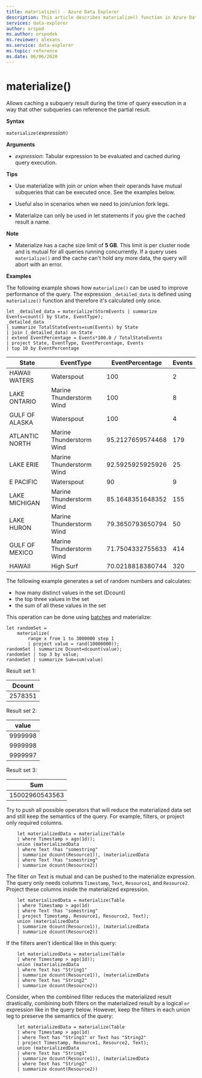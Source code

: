 ```yaml
---
title: materialize() - Azure Data Explorer
description: This article describes materialize() function in Azure Data Explorer.
services: data-explorer
author: orspod
ms.author: orspodek
ms.reviewer: alexans
ms.service: data-explorer
ms.topic: reference
ms.date: 06/06/2020
---
```

# materialize()

Allows caching a subquery result during the time of query execution in a way that other subqueries can reference the partial result.
 
**Syntax**

`materialize(`*expression*`)`

**Arguments**

* *expression*: Tabular expression to be evaluated and cached during query execution.

**Tips**

* Use materialize with join or union when their operands have mutual subqueries that can be executed once. See the examples below.

* Useful also in scenarios when we need to join/union fork legs.

* Materialize can only be used in let statements if you give the cached result a name.

**Note**

* Materialize has a cache size limit of **5 GB**. 
  This limit is per cluster node and is mutual for all queries running concurrently.
  If a query uses `materialize()` and the cache can't hold any more data,
  the query will abort with an error.

**Examples**

The following example shows how `materialize()` can be used to improve performance of the query.
The expression `_detailed_data` is defined using `materialize()` function and therefore it's calculated only once.

<!-- csl: https://help.kusto.windows.net/Samples -->
```kusto
let _detailed_data = materialize(StormEvents | summarize Events=count() by State, EventType);
_detailed_data
| summarize TotalStateEvents=sum(Events) by State
| join (_detailed_data) on State
| extend EventPercentage = Events*100.0 / TotalStateEvents
| project State, EventType, EventPercentage, Events
| top 10 by EventPercentage
```

|State|EventType|EventPercentage|Events|
|---|---|---|---|
|HAWAII WATERS|Waterspout|100|2|
|LAKE ONTARIO|Marine Thunderstorm Wind|100|8|
|GULF OF ALASKA|Waterspout|100|4|
|ATLANTIC NORTH|Marine Thunderstorm Wind|95.2127659574468|179|
|LAKE ERIE|Marine Thunderstorm Wind|92.5925925925926|25|
|E PACIFIC|Waterspout|90|9|
|LAKE MICHIGAN|Marine Thunderstorm Wind|85.1648351648352|155|
|LAKE HURON|Marine Thunderstorm Wind|79.3650793650794|50|
|GULF OF MEXICO|Marine Thunderstorm Wind|71.7504332755633|414|
|HAWAII|High Surf|70.0218818380744|320|


The following example generates a set of random numbers and calculates: 
* how many distinct values in the set (Dcount)
* the top three values in the set 
* the sum of all these values in the set 
 
This operation can be done using [batches](batches.md) and materialize:

<!-- csl: https://help.kusto.windows.net/Samples -->
```kusto
let randomSet = 
    materialize(
        range x from 1 to 3000000 step 1
        | project value = rand(10000000));
randomSet | summarize Dcount=dcount(value);
randomSet | top 3 by value;
randomSet | summarize Sum=sum(value)
```

Result set 1:  

|Dcount|
|---|
|2578351|

Result set 2: 

|value|
|---|
|9999998|
|9999998|
|9999997|

Result set 3: 

|Sum|
|---|
|15002960543563|

Try to push all possible operators that will reduce the materialized data set and still keep the semantics of the query. For example, filters, or project only required columns.

```kusto
    let materializedData = materialize(Table
    | where Timestamp > ago(1d));
    union (materializedData
    | where Text !has "somestring"
    | summarize dcount(Resource1)), (materializedData
    | where Text !has "somestring"
    | summarize dcount(Resource2))
```

The filter on Text is mutual and can be pushed to the materialize expression.
    The query only needs columns `Timestamp`, `Text`, `Resource1`, and `Resource2`. Project these columns inside the materialized expression.
    
```kusto
    let materializedData = materialize(Table
    | where Timestamp > ago(1d)
    | where Text !has "somestring"
    | project Timestamp, Resource1, Resource2, Text);
    union (materializedData
    | summarize dcount(Resource1)), (materializedData
    | summarize dcount(Resource2))
```
    
If the filters aren't identical like in this query:  

```kusto
    let materializedData = materialize(Table
    | where Timestamp > ago(1d));
    union (materializedData
    | where Text has "String1"
    | summarize dcount(Resource1)), (materializedData
    | where Text has "String2"
    | summarize dcount(Resource2))
 ```

Consider, when the combined filter reduces the materialized result drastically, combining both filters on the materialized result by a logical `or` expression like in the query below. However, keep the filters in each union leg to preserve the semantics of the query:
     
```kusto
    let materializedData = materialize(Table
    | where Timestamp > ago(1d)
    | where Text has "String1" or Text has "String2"
    | project Timestamp, Resource1, Resource2, Text);
    union (materializedData
    | where Text has "String1"
    | summarize dcount(Resource1)), (materializedData
    | where Text has "String2"
    | summarize dcount(Resource2))
```
    